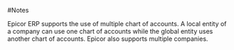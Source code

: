 #Notes

Epicor ERP supports the use of multiple chart of accounts. A local entity of a company can use one chart of accounts while the global entity uses another chart of accounts. Epicor also supports multiple companies.

